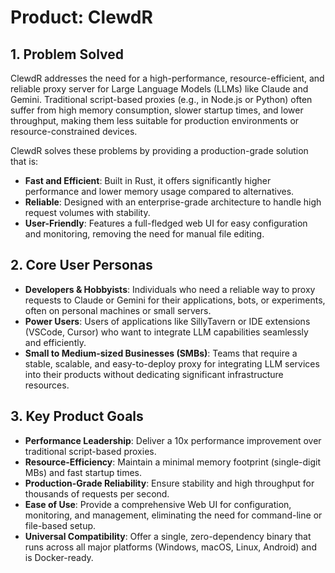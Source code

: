 # Product: ClewdR

## 1. Problem Solved

ClewdR addresses the need for a high-performance, resource-efficient, and reliable proxy server for Large Language Models (LLMs) like Claude and Gemini. Traditional script-based proxies (e.g., in Node.js or Python) often suffer from high memory consumption, slower startup times, and lower throughput, making them less suitable for production environments or resource-constrained devices.

ClewdR solves these problems by providing a production-grade solution that is:
- **Fast and Efficient**: Built in Rust, it offers significantly higher performance and lower memory usage compared to alternatives.
- **Reliable**: Designed with an enterprise-grade architecture to handle high request volumes with stability.
- **User-Friendly**: Features a full-fledged web UI for easy configuration and monitoring, removing the need for manual file editing.

## 2. Core User Personas

- **Developers & Hobbyists**: Individuals who need a reliable way to proxy requests to Claude or Gemini for their applications, bots, or experiments, often on personal machines or small servers.
- **Power Users**: Users of applications like SillyTavern or IDE extensions (VSCode, Cursor) who want to integrate LLM capabilities seamlessly and efficiently.
- **Small to Medium-sized Businesses (SMBs)**: Teams that require a stable, scalable, and easy-to-deploy proxy for integrating LLM services into their products without dedicating significant infrastructure resources.

## 3. Key Product Goals

- **Performance Leadership**: Deliver a 10x performance improvement over traditional script-based proxies.
- **Resource-Efficiency**: Maintain a minimal memory footprint (single-digit MBs) and fast startup times.
- **Production-Grade Reliability**: Ensure stability and high throughput for thousands of requests per second.
- **Ease of Use**: Provide a comprehensive Web UI for configuration, monitoring, and management, eliminating the need for command-line or file-based setup.
- **Universal Compatibility**: Offer a single, zero-dependency binary that runs across all major platforms (Windows, macOS, Linux, Android) and is Docker-ready.